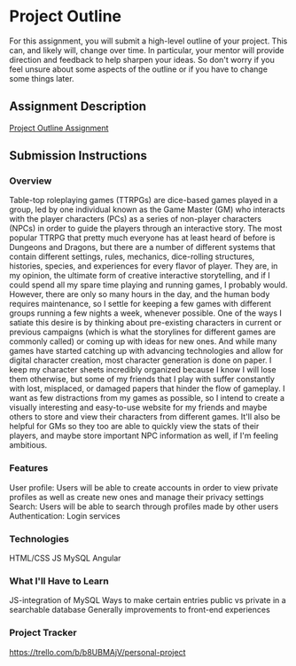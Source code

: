 # Project Outline
For this assignment, you will submit a high-level outline of your project. This can, and likely will, change over time. In particular, your mentor will provide direction and feedback to help sharpen your ideas. So don't worry if you feel unsure about some aspects of the outline or if you have to change some things later.

## Assignment Description
[Project Outline Assignment](https://education.launchcode.org/liftoff/modules/assignments/project-outline)

## Submission Instructions

### Overview

Table-top roleplaying games (TTRPGs) are dice-based games played in a group, led by one individual known as the Game Master (GM) who interacts with the player characters (PCs)
as a series of non-player characters (NPCs) in order to guide the players through an interactive story. The most popular TTRPG that pretty much everyone has at least heard 
of before is Dungeons and Dragons, but there are a number of different systems that contain different settings, rules, mechanics, dice-rolling structures, histories, species,
and experiences for every flavor of player. They are, in my opinion, the ultimate form of creative interactive storytelling, and if I could spend all my spare time playing
and running games, I probably would. However, there are only so many hours in the day, and the human body requires maintenance, so I settle for keeping a few games with 
different groups running a few nights a week, whenever possible. One of the ways I satiate this desire is by thinking about pre-existing characters in current or previous
campaigns (which is what the storylines for different games are commonly called) or coming up with ideas for new ones. And while many games have started catching up with
advancing technologies and allow for digital character creation, most character generation is done on paper. I keep my character sheets incredibly organized because I know 
I will lose them otherwise, but some of my friends that I play with suffer constantly with lost, misplaced, or damaged papers that hinder the flow of gameplay. I want as few
distractions from my games as possible, so I intend to create a visually interesting and easy-to-use website for my friends and maybe others to store and view their 
characters from different games. It'll also be helpful for GMs so they too are able to quickly view the stats of their players, and maybe store important NPC information 
as well, if I'm feeling ambitious.

### Features

User profile: Users will be able to create accounts in order to view private profiles as well as create new ones and manage their privacy settings
Search: Users will be able to search through profiles made by other users
Authentication: Login services

### Technologies

HTML/CSS
JS
MySQL
Angular

### What I'll Have to Learn

JS-integration of MySQL
Ways to make certain entries public vs private in a searchable database
Generally improvements to front-end experiences

### Project Tracker

https://trello.com/b/b8UBMAjV/personal-project